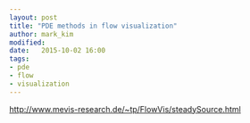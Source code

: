 ```yaml
---
layout: post
title: "PDE methods in flow visualization"
author: mark_kim
modified:
date:   2015-10-02 16:00
tags: 
- pde 
- flow 
- visualization
---
```

http://www.mevis-research.de/~tp/FlowVis/steadySource.html

